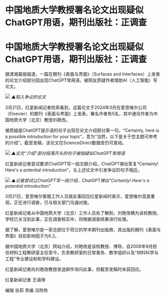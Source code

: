 # 中国地质大学教授署名论文出现疑似ChatGPT用语，期刊出版社：正调查

# 中国地质大学教授署名论文出现疑似ChatGPT用语，期刊出版社：正调查

据潇湘晨报报道，一篇在期刊《表面与界面》（Surfaces and
Interfaces）上发表的论文介绍部分因出现ChatGPT常用语，被网友质疑作者借助AI（人工智能）写论文。

![](https://inews.gtimg.com/om_bt/OpXlsnffDcKyIPSxzH_5ohEcMOmrLz5zHBGedVhGExez8AA/1000)
_▲陷入争议的论文_

3月21日，红星新闻记者检索看到，这篇论文于2024年3月在爱思唯尔公司（Elsevier）的期刊《表面与界面》上发表，署名作者有5名，其中通讯作者为中国地质大学（北京）教授刘艳改。

被质疑是ChatGPT提示语的句子出现在论文介绍部分第一句，“Certainly, here is a possible introduction for
your topic”，意为“当然，以下是关于您主题可参考的介绍”。截至发稿，该论文在ScienceDirect数据库仍可查阅。

![](https://inews.gtimg.com/om_bt/O4xrpwdL2m6JrsQBX4iQH7124Y020BULZypmtx_XHam18AA/1000)
_▲论文“介绍”部分段落开头的句子被指疑似ChatGPT常用语_

红星新闻记者尝试要求ChatGPT写一段文献介绍，ChatGPT弹出答复“Certainly! Here's a potential
introduction”，与上述论文中引发争议的句子相近。

![](https://inews.gtimg.com/om_bt/On6EZS0kYIxmPMtNcanbMpnu_e9gtHEnQLFuvxfOUArjcAA/1000)
_▲记者尝试让ChatGPT写一段介绍，ChatGPT弹出“Certainly! Here's a potential introduction”_

3月21日，爱思唯尔客服工作人员就此事回应红星新闻时表示，爱思唯尔高度重视，正在进行调查，已与相关部门沟通对接。

红星新闻记者从中国地质大学（北京）工作人员处了解到，刘艳改确为该校教授。学校已关注到此事，正在调查核实中，将根据调查结果进行处理。

据了解，爱思唯尔是一家总部位于荷兰的学术期刊出版商，其出版的期刊《表面与界面》目前影响因子为6.2。

据中国地质大学（北京）网站介绍，刘艳改是该校教授、博导。自2006年9月担任材料工程教研室主任至今，负责教研室的日常事务、教学组织以及“材料科学与工程”专业建设和和学科建设。

红星新闻记者向刘艳改教授发送邮件询问此事，但截至发稿时未获回应。

红星新闻记者 王语琤

编辑 张莉 责编 冯玲玲

